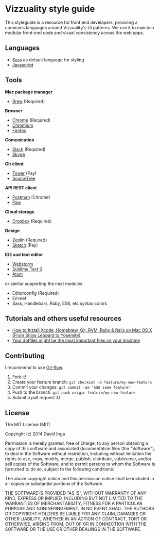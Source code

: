 # Vizzuality style guide

This styleguide is a resource for front end developers, providing a commons languages around Vizzuality's UI patterns. We use it to maintain modular front-end code and visual consistency across the web apps.

## Languages

* [Sass](styles/) as default language for styling
* [Javascript](javascript/)

## Tools

**Mac package manager**

* [Brew](http://brew.sh/) (Required)

**Browser**

* [Chrome](https://www.google.com/chrome/) (Required)
* [Chromium](https://download-chromium.appspot.com/)
* [Firefox](https://www.mozilla.org/en-US/firefox/new/)

**Comunication**

* [Slack](https://slack.com/) (Required)
* [Skype](http://www.skype.com/en/)

**Git client**

* [Tower](http://www.git-tower.com/) (Pay)
* [SourceTree](https://www.sourcetreeapp.com/)

**API REST client**

* [Postman](https://www.getpostman.com/) (Chrome)
* [Paw](https://luckymarmot.com/paw)

**Cloud storage**

* [Dropbox](https://www.dropbox.com/en/) (Required)

**Design**

* [Zeplin](https://zeplin.io/) (Required)
* [Sketch](http://bohemiancoding.com/sketch/) (Pay)

**IDE and text editor**

* [Webstorm](https://www.jetbrains.com/webstorm/)
* [Sublime Text 3](http://www.sublimetext.com/3)
* [Atom](https://atom.io/)

or similar supporting the next modules:

* Editorconfig (Required)
* Emmet
* Sass, Handlebars, Ruby, ES6, etc syntax colors

## Tutorials and others useful resources

* [How to Install Xcode, Homebrew, Git, RVM, Ruby & Rails on Mac OS X (From Snow Leopard to Yosemite)](http://www.moncefbelyamani.com/how-to-install-xcode-homebrew-git-rvm-ruby-on-mac/)
* [Your dotfiles might be the most important files on your machine](https://dotfiles.github.io/)

## Contributing

I recommend to use [Git-flow](https://github.com/nvie/gitflow).

1. Fork it!
2. Create your feature branch: `git checkout -b feature/my-new-feature`
3. Commit your changes: `git commit -am 'Add some feature'`
4. Push to the branch: `git push origin feature/my-new-feature`
5. Submit a pull request :D

## License

The MIT License (MIT)

Copyright (c) 2014 David Inga

Permission is hereby granted, free of charge, to any person obtaining a copy
of this software and associated documentation files (the "Software"), to deal
in the Software without restriction, including without limitation the rights
to use, copy, modify, merge, publish, distribute, sublicense, and/or sell
copies of the Software, and to permit persons to whom the Software is
furnished to do so, subject to the following conditions:

The above copyright notice and this permission notice shall be included in all
copies or substantial portions of the Software.

THE SOFTWARE IS PROVIDED "AS IS", WITHOUT WARRANTY OF ANY KIND, EXPRESS OR
IMPLIED, INCLUDING BUT NOT LIMITED TO THE WARRANTIES OF MERCHANTABILITY,
FITNESS FOR A PARTICULAR PURPOSE AND NONINFRINGEMENT. IN NO EVENT SHALL THE
AUTHORS OR COPYRIGHT HOLDERS BE LIABLE FOR ANY CLAIM, DAMAGES OR OTHER
LIABILITY, WHETHER IN AN ACTION OF CONTRACT, TORT OR OTHERWISE, ARISING FROM,
OUT OF OR IN CONNECTION WITH THE SOFTWARE OR THE USE OR OTHER DEALINGS IN THE
SOFTWARE.
